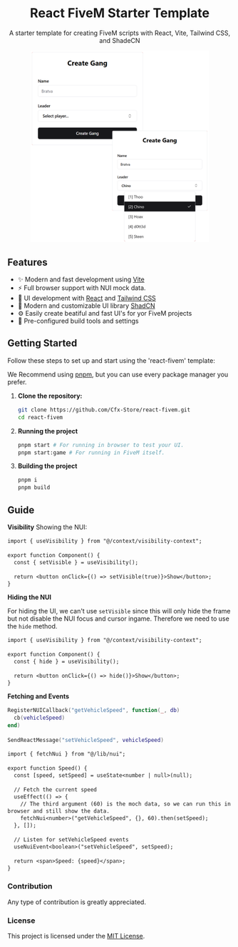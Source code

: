 <div align="center">
  <h1>React FiveM Starter Template</h1>
  <p>A starter template for creating FiveM scripts with React, Vite, Tailwind CSS, and ShadeCN</p>
  <img src="./assets/preview.png" alt="Preview of the starter template" width="400">
</div>

## Features

- ✨ Modern and fast development using [Vite](https://vitejs.dev/)
- ⚡ Full browser support with NUI mock data.
- 🚀 UI development with [React](https://reactjs.org/) and [Tailwind CSS](https://tailwindcss.com/)
- 🎨 Modern and customizable UI library [ShadCN](https://ui.shadcn.com/)
- ⚙️ Easily create beatiful and fast UI's for yor FiveM projects
- 🔧 Pre-configured build tools and settings

## Getting Started

Follow these steps to set up and start using the 'react-fivem' template:

We Recommend using [pnpm](https://pnpm.io/installation#on-windows), but you can use every package manager you prefer.

1. **Clone the repository:**

   ```bash
   git clone https://github.com/Cfx-Store/react-fivem.git
   cd react-fivem
   ```

2. **Running the project**

   ```bash
   pnpm start # For running in browser to test your UI.
   pnpm start:game # For running in FiveM itself.
   ```

3. **Building the project**

   ```bash
   pnpm i
   pnpm build
   ```

## Guide

**Visibility**
Showing the NUI:

```tsx
import { useVisibility } from "@/context/visibility-context";

export function Component() {
  const { setVisible } = useVisibility();

  return <button onClick={() => setVisible(true)}>Show</button>;
}
```

**Hiding the NUI**

For hiding the UI, we can't use `setVisible` since this will only hide the frame but not disable the NUI focus and cursor ingame. Therefore we need to use the `hide` method.

```tsx
import { useVisibility } from "@/context/visibility-context";

export function Component() {
  const { hide } = useVisibility();

  return <button onClick={() => hide()}>Show</button>;
}
```

**Fetching and Events**

```lua
RegisterNUICallback("getVehicleSpeed", function(_, db)
  cb(vehicleSpeed)
end)

SendReactMessage("setVehicleSpeed", vehicleSpeed)
```

```tsx
import { fetchNui } from "@/lib/nui";

export function Speed() {
  const [speed, setSpeed] = useState<number | null>(null);

  // Fetch the current speed
  useEffect(() => {
    // The third argument (60) is the moch data, so we can run this in browser and still show the data.
    fetchNui<number>("getVehicleSpeed", {}, 60).then(setSpeed);
  }, []);

  // Listen for setVehicleSpeed events
  useNuiEvent<boolean>("setVehicleSpeed", setSpeed);

  return <span>Speed: {speed}</span>;
}
```

### Contribution

Any type of contribution is greatly appreciated.

### License

This project is licensed under the [MIT License](https://github.com/Cfx-Store/react-fivem/blob/main/LICENSE).
